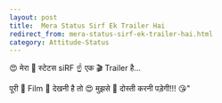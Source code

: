 ```yaml
---
layout: post
title:  Mera Status Sirf Ek Trailer Hai
redirect_from: mera-status-sirf-ek-trailer-hai.html
category: Attitude-Status
---
```

😍 मेरा 📝 स्टेटस siRF ☝ एक 🎬 Trailer है...

पूरी 🎥 Film 👀 देखनी है तो 😍 मुझसे 👫 दोस्ती करनी पड़ेगी!!! 😘"